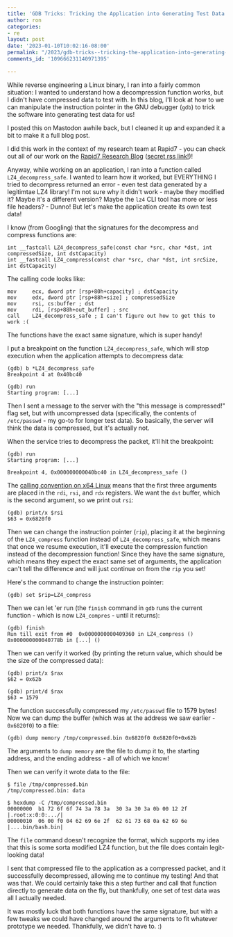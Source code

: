 ```yaml
---
title: 'GDB Tricks: Tricking the Application into Generating Test Data'
author: ron
categories:
- re
layout: post
date: '2023-01-10T10:02:16-08:00'
permalink: "/2023/gdb-tricks--tricking-the-application-into-generating-test-data"
comments_id: '109666231140971395'

---
```


While reverse engineering a Linux binary, I ran into a fairly common situation:
I wanted to understand how a decompression function works, but I didn't have
compressed data to test with. In this blog, I'll look at how to we can
manipulate the instruction pointer in the GNU debugger (`gdb`) to trick the
software into generating test data for us!

I posted this on Mastodon awhile back, but I cleaned it up and expanded it a bit
to make it a full blog post.

<!--more-->

I did this work in the context of my research team at Rapid7 - you can check
out all of our work on the [Rapid7 Research Blog](https://www.rapid7.com/blog/tag/research/) ([secret rss link!](https://blog.rapid7.com/tag/research/rss))!

Anyway, while working on an application, I ran into a function called
`LZ4_decompress_safe`. I wanted to learn how it worked, but EVERYTHING I tried
to decompress returned an error - even test data generated by a legitimtae LZ4
library! I'm not sure why it didn't work - maybe they modified it? Maybe it's a
different version? Maybe the `lz4` CLI tool has more or less file headers? -
Dunno! But let's make the application create its own test data!

I know (from Googling) that the signatures for the decompress and compress
functions are:

```
int __fastcall LZ4_decompress_safe(const char *src, char *dst, int compressedSize, int dstCapacity)
int __fastcall LZ4_compress(const char *src, char *dst, int srcSize, int dstCapacity)
```

The calling code looks like:

```
mov     ecx, dword ptr [rsp+80h+capacity] ; dstCapacity
mov     edx, dword ptr [rsp+88h+size] ; compressedSize
mov     rsi, cs:buffer ; dst
mov     rdi, [rsp+88h+out_buffer] ; src
call    LZ4_decompress_safe ; I can't figure out how to get this to work :(
```

The functions have the exact same signature, which is super handy!

I put a breakpoint on the function `LZ4_decompress_safe`, which will stop
execution when the application attempts to decompress data:

```
(gdb) b *LZ4_decompress_safe
Breakpoint 4 at 0x40bc40

(gdb) run
Starting program: [...]
```

Then I sent a message to the server with the "this message is compressed!" flag
set, but with uncompressed data (specifically, the contents of `/etc/passwd` -
my go-to for longer test data). So basically, the server will think the data is
compressed, but it's actually not.

When the service tries to decompress the packet, it'll hit the breakpoint:

```
(gdb) run
Starting program: [...]

Breakpoint 4, 0x000000000040bc40 in LZ4_decompress_safe ()
```

The [calling convention on x64 Linux](https://en.wikipedia.org/wiki/X86_calling_conventions#System_V_AMD64_ABI)
means that the first three arguments are placed in the `rdi`, `rsi`, and `rdx`
registers. We want the `dst` buffer, which is the second argument, so we print
out `rsi`:

```
(gdb) print/x $rsi
$63 = 0x6820f0
```

Then we can change the instruction pointer (`rip`), placing it at the beginning
of the `LZ4_compress` function instead of `LZ4_decompress_safe`, which means
that once we resume execution, it'll execute the compression function instead
of the decompression function! Since they have the same signature, which means
they expect the exact same set of arguments, the application can't tell the
difference and will just continue on from the `rip` you set!

Here's the command to change the instruction pointer:

```
(gdb) set $rip=LZ4_compress
```

Then we can let 'er run (the `finish` command in `gdb` runs the current
function - which is now `LZ4_compres` - until it returns):

```
(gdb) finish
Run till exit from #0  0x0000000000409360 in LZ4_compress ()
0x000000000040778b in [...] ()
```

Then we can verify it worked (by printing the return value, which should be the
size of the compressed data):

```
(gdb) print/x $rax
$62 = 0x62b

(gdb) print/d $rax
$63 = 1579
```

The function successfully compressed my `/etc/passwd` file to 1579 bytes! Now
we can dump the buffer (which was at the address we saw earlier - `0x6820f0`)
to a file:

```
(gdb) dump memory /tmp/compressed.bin 0x6820f0 0x6820f0+0x62b
```

The arguments to `dump memory` are the file to dump it to, the starting address,
and the ending address - all of which we know!

Then we can verify it wrote data to the file:

```
$ file /tmp/compressed.bin 
/tmp/compressed.bin: data

$ hexdump -C /tmp/compressed.bin
00000000  b1 72 6f 6f 74 3a 78 3a  30 3a 30 3a 0b 00 12 2f  |.root:x:0:0:.../|
00000010  06 00 f0 04 62 69 6e 2f  62 61 73 68 0a 62 69 6e  |....bin/bash.bin|
```

The `file` command doesn't recognize the format, which supports my idea that
this is some sorta modified LZ4 function, but the file does contain
legit-looking data!

I sent that compressed file to the application as a compressed packet, and it
successfully decompressed, allowing me to continue my testing! And that was
that. We could certainly take this a step further and call that function
directly to generate data on the fly, but thankfully, one set of test data was
all I actually needed.

It was mostly luck that both functions have the same signature, but with a few
tweaks we could have changed around the arguments to fit whatever prototype we
needed. Thankfully, we didn't have to. :)
